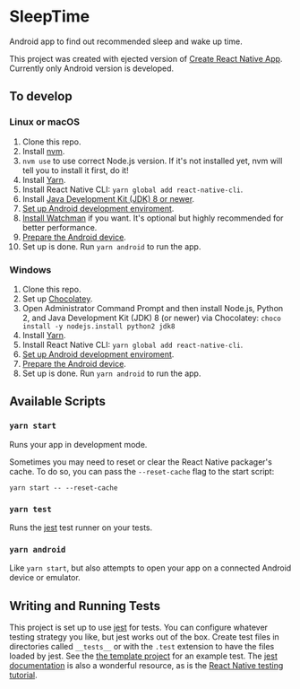 # SleepTime

Android app to find out recommended sleep and wake up time.

This project was created with ejected version of [Create React Native App](https://github.com/react-community/create-react-native-app). Currently only Android version is developed.

## To develop

### Linux or macOS

1. Clone this repo.
2. Install [nvm](https://github.com/creationix/nvm).
3. `nvm use` to use correct Node.js version. If it's not installed yet, nvm will tell you to install it first, do it!
4. Install [Yarn](https://yarnpkg.com/lang/en/docs/install/).
5. Install React Native CLI: `yarn global add react-native-cli`.
6. Install [Java Development Kit (JDK) 8 or newer](http://www.oracle.com/technetwork/java/javase/downloads/jdk8-downloads-2133151.html).
7. [Set up Android development enviroment](https://facebook.github.io/react-native/docs/getting-started.html#android-development-environment).
8. [Install Watchman](https://facebook.github.io/watchman/docs/install.html) if you want. It's optional but highly recommended for better performance.
9. [Prepare the Android device](https://facebook.github.io/react-native/docs/getting-started.html#preparing-the-android-device).
10. Set up is done. Run `yarn android` to run the app.

### Windows

1. Clone this repo.
2. Set up [Chocolatey](https://chocolatey.org/).
3. Open Administrator Command Prompt and then install Node.js, Python 2, and Java Development Kit (JDK) 8 (or newer) via Chocolatey: `choco install -y nodejs.install python2 jdk8`
4. Install [Yarn](https://yarnpkg.com/lang/en/docs/install/).
5. Install React Native CLI: `yarn global add react-native-cli`.
6. [Set up Android development enviroment](https://facebook.github.io/react-native/docs/getting-started.html#android-development-environment).
7. [Prepare the Android device](https://facebook.github.io/react-native/docs/getting-started.html#preparing-the-android-device).
8. Set up is done. Run `yarn android` to run the app.

## Available Scripts

### `yarn start`

Runs your app in development mode.

Sometimes you may need to reset or clear the React Native packager's cache. To do so, you can pass the `--reset-cache` flag to the start script:

```
yarn start -- --reset-cache
```

### `yarn test`

Runs the [jest](https://github.com/facebook/jest) test runner on your tests.

### `yarn android`

Like `yarn start`, but also attempts to open your app on a connected Android device or emulator.

## Writing and Running Tests

This project is set up to use [jest](https://facebook.github.io/jest/) for tests. You can configure whatever testing strategy you like, but jest works out of the box. Create test files in directories called `__tests__` or with the `.test` extension to have the files loaded by jest. See the [the template project](https://github.com/react-community/create-react-native-app/blob/master/react-native-scripts/template/App.test.js) for an example test. The [jest documentation](https://facebook.github.io/jest/docs/en/getting-started.html) is also a wonderful resource, as is the [React Native testing tutorial](https://facebook.github.io/jest/docs/en/tutorial-react-native.html).

